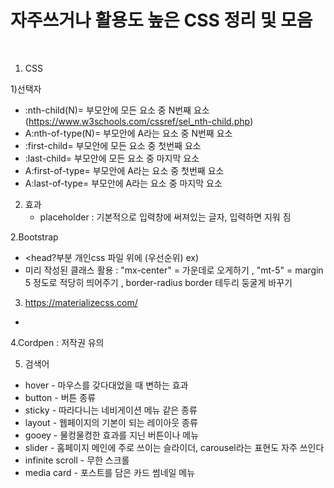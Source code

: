 # 자주쓰거나 활용도 높은 CSS 정리 및 모음

<br>

1. CSS

1)선택자
   <br>
- :nth-child(N)= 부모안에 모든 요소 중 N번째 요소 (https://www.w3schools.com/cssref/sel_nth-child.php)
- A:nth-of-type(N)= 부모안에 A라는 요소 중 N번째 요소
- :first-child= 부모안에 모든 요소 중 첫번째 요소
- :last-child= 부모안에 모든 요소 중 마지막 요소
- A:first-of-type= 부모안에 A라는 요소 중 첫번째 요소
- A:last-of-type= 부모안에 A라는 요소 중 마지막 요소

2) 효과
   - placeholder : 기본적으로 입력창에 써져있는 글자, 입력하면 지워 짐

2.Bootstrap
- <head?부분 개인css 파일 위에 (우선순위) ex) <link href="https://cdn.jsdelivr.net/npm/bootstrap@5.1.3/dist/css/bootstrap.min.css" rel="stylesheet" integrity="sha384-1BmE4kWBq78iYhFldvKuhfTAU6auU8tT94WrHftjDbrCEXSU1oBoqyl2QvZ6jIW3" crossorigin="anonymous">
- 미리 작성된 클래스 활용 :  "mx-center" = 가운데로 오게하기 , "mt-5" = margin 5 정도로 적당히 띄어주기 , border-radius border 테두리 둥굴게 바꾸기 
3. https://materializecss.com/
  -
4.Cordpen : 저작권 유의

5. 검색어
-  hover - 마우스를 갖다대었을 때 변하는 효과
-  button - 버튼 종류
- sticky - 따라다니는 네비게이션 메뉴 같은 종류
- layout - 웹페이지의 기본이 되는 레이아웃 종류
- gooey - 물컹물컹한 효과를 지닌 버튼이나 메뉴
- slider - 홈페이지 메인에 주로 쓰이는 슬라이더, carousel라는 표현도 자주 쓰인다
- infinite scroll - 무한 스크롤
- media card - 포스트를 담은 카드 썸네일 메뉴
